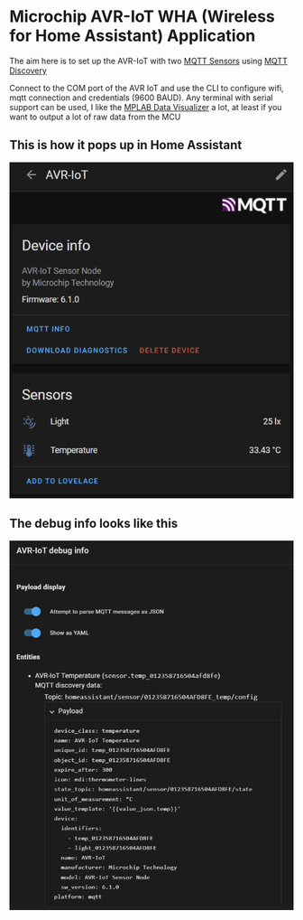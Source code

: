 # Microchip AVR-IoT WHA (Wireless for Home Assistant) Application

The aim here is to set up the AVR-IoT with two [MQTT Sensors](https://www.home-assistant.io/integrations/sensor.mqtt/) using [MQTT Discovery](https://www.home-assistant.io/docs/mqtt/discovery/)

Connect to the COM port of the AVR IoT and use the CLI to configure wifi, mqtt connection and credentials (9600 BAUD).
Any terminal with serial support can be used, I like the [MPLAB Data Visualizer](https://www.microchip.com/en-us/tools-resources/debug/mplab-data-visualizer) a lot, at least if you want to output a lot of raw data from the MCU

## This is how it pops up in Home Assistant

![device](images/ha_device.png)

## The debug info looks like this

![debug_info](images/ha_debug_info.png)